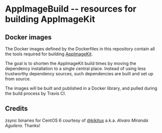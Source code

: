 # AppImageBuild -- resources for building AppImageKit

## Docker images

The Docker images defined by the Dockerfiles in this repository contain all the tools required for building [AppImageKit](https://github.com/AppImage/AppImageKit).

The goal is to shorten the AppImageKit build times by moving the dependency installation to a single central place. Instead of using less trustworthy dependency sources, such dependencies are built and set up from source.

The images will be built and published in a Docker library, and pulled during the build process by Travis CI.


## Credits

zsync binaries for CentOS 6 courtesy of [@kikitux](https://github.com/kikitux/blog/tree/master/zsync) a.k.a. *Alvaro Miranda Aguilera*. Thanks!

